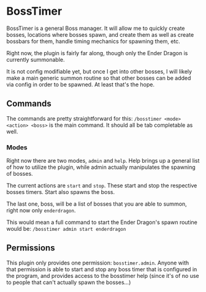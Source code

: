 # BossTimer

BossTimer is a general Boss manager.  It will allow me to quickly create bosses, locations where bosses spawn, and create them as well as
create bossbars for them, handle timing mechanics for spawning them, etc.

Right now, the plugin is fairly far along, though only the Ender Dragon is currently summonable.

It is not config modifiable yet, but once I get into other bosses, I will likely make a main generic summon routine so that other bosses
can be added via config in order to be spawned.  At least that's the hope.

## Commands
The commands are pretty straightforward for this: `/bosstimer <mode> <action> <boss>` is the main command.  It should all be tab
completable as well.

### Modes
Right now there are two modes, `admin` and `help`.  Help brings up a general list of how to utilize the plugin, while admin actually
manipulates the spawning of bosses.

The current actions are `start` and `stop`.  These start and stop the respective bosses timers.  Start also spawns the boss.

The last one, boss, will be a list of bosses that you are able to summon, right now only `enderdragon`.

This would mean a full command to start the Ender Dragon's spawn routine would be:
`/bosstimer admin start enderdragon`

## Permissions
This plugin only provides one permission: `bosstimer.admin`.  Anyone with that permission is able to start and stop any boss timer
that is configured in the program, and provides access to the bosstimer help (since it's of no use to people that can't actually
spawn the bosses...)